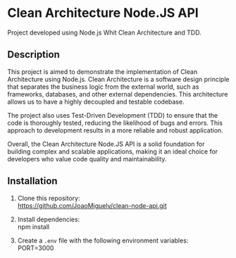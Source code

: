 # Clean Architecture Node.JS API
Project developed using Node.js Whit Clean Architecture and TDD.

## Description
This project is aimed to demonstrate the implementation of Clean Architecture using Node.js. Clean Architecture is a software design principle that separates the business logic from the external world, such as frameworks, databases, and other external dependencies. This architecture allows us to have a highly decoupled and testable codebase.<br>

The project also uses Test-Driven Development (TDD) to ensure that the code is thoroughly tested, reducing the likelihood of bugs and errors. This approach to development results in a more reliable and robust application.<br>

Overall, the Clean Architecture Node.JS API is a solid foundation for building complex and scalable applications, making it an ideal choice for developers who value code quality and maintainability.


## Installation
1. Clone this repository:<br>
https://github.com/JoaoMiguelv/clean-node-api.git


2. Install dependencies:<br>
npm install<br>

3. Create a `.env` file with the following environment variables:<br>
PORT=3000<br>